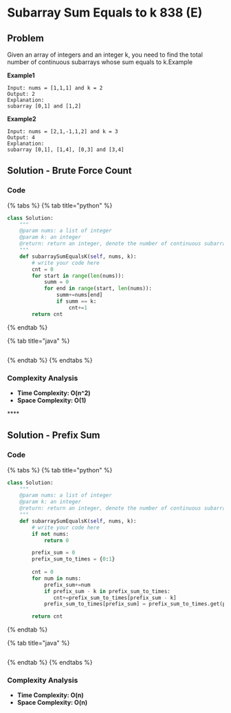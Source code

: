 # Subarray Sum Equals to k 838 \(E\)

## Problem

Given an array of integers and an integer k, you need to find the total number of continuous subarrays whose sum equals to k.Example

**Example1**

```text
Input: nums = [1,1,1] and k = 2
Output: 2
Explanation:
subarray [0,1] and [1,2]
```

**Example2**

```text
Input: nums = [2,1,-1,1,2] and k = 3
Output: 4
Explanation:
subarray [0,1], [1,4], [0,3] and [3,4]
```

## Solution - Brute Force Count

### Code

{% tabs %}
{% tab title="python" %}
```python
class Solution:
    """
    @param nums: a list of integer
    @param k: an integer
    @return: return an integer, denote the number of continuous subarrays whose sum equals to k
    """
    def subarraySumEqualsK(self, nums, k):
        # write your code here
        cnt = 0
        for start in range(len(nums)):
            summ = 0
            for end in range(start, len(nums)):
                summ+=nums[end]
                if summ == k:
                    cnt+=1
        return cnt
```
{% endtab %}

{% tab title="java" %}
```

```
{% endtab %}
{% endtabs %}

### Complexity Analysis

* **Time Complexity: O\(n^2\)**
* **Space Complexity: O\(1\)**

\*\*\*\*

## Solution - Prefix Sum

### Code

{% tabs %}
{% tab title="python" %}
```python
class Solution:
    """
    @param nums: a list of integer
    @param k: an integer
    @return: return an integer, denote the number of continuous subarrays whose sum equals to k
    """
    def subarraySumEqualsK(self, nums, k):
        # write your code here
        if not nums:
            return 0

        prefix_sum = 0
        prefix_sum_to_times = {0:1}
        
        cnt = 0
        for num in nums:
            prefix_sum+=num
            if prefix_sum - k in prefix_sum_to_times:
               cnt+=prefix_sum_to_times[prefix_sum - k] 
            prefix_sum_to_times[prefix_sum] = prefix_sum_to_times.get(prefix_sum, 0) + 1

        return cnt            

```
{% endtab %}

{% tab title="java" %}
```

```
{% endtab %}
{% endtabs %}

### Complexity Analysis

* **Time Complexity: O\(n\)**
* **Space Complexity: O\(n\)**

